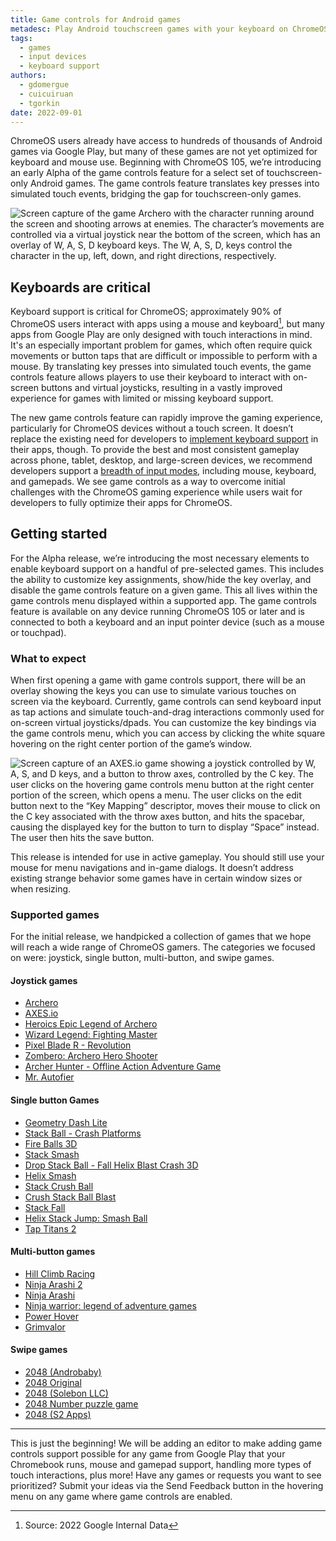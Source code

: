 ```yaml
---
title: Game controls for Android games
metadesc: Play Android touchscreen games with your keyboard on ChromeOS with the new game controls feature.
tags:
  - games
  - input devices
  - keyboard support
authors:
  - gdomergue
  - cuicuiruan
  - tgorkin
date: 2022-09-01
---
```


ChromeOS users already have access to hundreds of thousands of Android games via Google Play, but many of these games are not yet optimized for keyboard and mouse use. Beginning with ChromeOS 105, we’re introducing an early Alpha of the game controls feature for a select set of touchscreen-only Android games. The game controls feature translates key presses into simulated touch events, bridging the gap for touchscreen-only games.

![Screen capture of the game Archero with the character running around the screen and shooting arrows at enemies. The character’s movements are controlled via a virtual joystick near the bottom of the screen, which has an overlay of W, A, S, D keyboard keys. The W, A, S, D, keys control the character in the up, left, down, and right directions, respectively.](ix://posts/game-controls-for-android-games/archero2.gif)

## Keyboards are critical

Keyboard support is critical for ChromeOS; approximately 90% of ChromeOS users interact with apps using a mouse and keyboard[^1], but many apps from Google Play are only designed with touch interactions in mind. It's an especially important problem for games, which often require quick movements or button taps that are difficult or impossible to perform with a mouse. By translating key presses into simulated touch events, the game controls feature allows players to use their keyboard to interact with on-screen buttons and virtual joysticks, resulting in a vastly improved experience for games with limited or missing keyboard support.

The new game controls feature can rapidly improve the gaming experience, particularly for ChromeOS devices without a touch screen. It doesn’t replace the existing need for developers to [implement keyboard support](/{{locale.code}}/games/optimizing-games-inputs) in their apps, though. To provide the best and most consistent gameplay across phone, tablet, desktop, and large-screen devices, we recommend developers support a [breadth of input modes](/{{locale.code}}/android/input-compatibility), including mouse, keyboard, and gamepads. We see game controls as a way to overcome initial challenges with the ChromeOS gaming experience while users wait for developers to fully optimize their apps for ChromeOS.

## Getting started

For the Alpha release, we’re introducing the most necessary elements to enable keyboard support on a handful of pre-selected games. This includes the ability to customize key assignments, show/hide the key overlay, and disable the game controls feature on a given game. This all lives within the game controls menu displayed within a supported app. The game controls feature is available on any device running ChromeOS 105 or later and is connected to both a keyboard and an input pointer device (such as a mouse or touchpad).

### What to expect

When first opening a game with game controls support, there will be an overlay showing the keys you can use to simulate various touches on screen via the keyboard. Currently, game controls can send keyboard input as tap actions and simulate touch-and-drag interactions commonly used for on-screen virtual joysticks/dpads. You can customize the key bindings via the game controls menu, which you can access by clicking the white square hovering on the right center portion of the game’s window.

![Screen capture of an AXES.io game showing a joystick controlled by W, A, S, and D keys, and a button to throw axes, controlled by the C key. The user clicks on the hovering game controls menu button at the right center portion of the screen, which opens a menu. The user clicks on the edit button next to the “Key Mapping” descriptor, moves their mouse to click on the C key associated with the throw axes button, and hits the spacebar, causing the displayed key for the button to turn to display “Space” instead. The user then hits the save button.](ix://posts/game-controls-for-android-games/axe.gif)

This release is intended for use in active gameplay. You should still use your mouse for menu navigations and in-game dialogs. It doesn’t address existing strange behavior some games have in certain window sizes or when resizing.

### Supported games

For the initial release, we handpicked a collection of games that we hope will reach a wide range of ChromeOS gamers. The categories we focused on were: joystick, single button, multi-button, and swipe games.

#### Joystick games

- [Archero](https://play.google.com/store/apps/details?id=com.habby.archero&hl=en_US&gl=US)
- [AXES.io](https://play.google.com/store/apps/details?id=com.yuriychechulin.throwio)
- [Heroics Epic Legend of Archero](https://play.google.com/store/apps/details?id=com.datavisionstudio.roguelike)
- [Wizard Legend: Fighting Master](https://play.google.com/store/apps/details?id=com.loongcheer.neverlate.wizardlegend.fightmaster)
- [Pixel Blade R - Revolution](https://play.google.com/store/apps/details?id=com.pixelstar.pbr&hl=en_US&gl=US)
- [Zombero: Archero Hero Shooter](https://play.google.com/store/apps/details?id=com.aldagames.zombero.bullet.hell)
- [Archer Hunter - Offline Action Adventure Game](https://play.google.com/store/apps/details?id=co.imba.archero)
- [Mr. Autofier](https://play.google.com/store/apps/details?id=games.lightheart.mrautofire)

#### Single button Games

- [Geometry Dash Lite](https://play.google.com/store/apps/details?id=com.robtopx.geometryjumplite)
- [Stack Ball - Crash Platforms](https://play.google.com/store/apps/details?id=com.azurgames.stackball)
- [Fire Balls 3D](https://play.google.com/store/apps/details?id=com.NikSanTech.FireDots3D)
- [Stack Smash](https://play.google.com/store/apps/details?id=com.stack.ball.destroy.wood)
- [Drop Stack Ball - Fall Helix Blast Crash 3D](https://play.google.com/store/apps/details?id=com.match3blaster.DropStackBallFall)
- [Helix Smash](https://play.google.com/store/apps/details?id=com.nama.stackball)
- [Stack Crush Ball](https://play.google.com/store/apps/details?id=com.stack.ball.crush)
- [Crush Stack Ball Blast](https://play.google.com/store/apps/details?id=com.elegant.stack.ball.blast.crush)
- [Stack Fall](https://play.google.com/store/apps/details?id=com.Stellar.StackFall)
- [Helix Stack Jump: Smash Ball](https://play.google.com/store/apps/details?id=com.hiroba.helix)
- [Tap Titans 2](https://play.google.com/store/apps/details?id=com.gamehivecorp.taptitans2)

#### Multi-button games

- [Hill Climb Racing](https://play.google.com/store/apps/details?id=com.fingersoft.hillclimb&hl=en_US&gl=US)
- [Ninja Arashi 2](https://play.google.com/store/apps/details?id=com.blackpanther.ninjaarashi2&hl=en_US&gl=US)
- [Ninja Arashi](https://play.google.com/store/apps/details?id=com.blackpanther.ninjaarashi)
- [Ninja warrior: legend of adventure games](https://play.google.com/store/apps/details?id=com.tohsoft.arashi.ninja.shadow)
- [Power Hover](https://play.google.com/store/apps/details?id=com.oddrok.powerhover)
- [Grimvalor](https://play.google.com/store/apps/details?id=com.direlight.grimvalor)

#### Swipe games

- [2048 (Androbaby)](https://play.google.com/store/apps/details?id=com.androbaby.game2048)
- [2048 Original](https://play.google.com/store/apps/details?id=com.androbaby.original2048)
- [2048 (Solebon LLC)](https://play.google.com/store/apps/details?id=com.gabrielecirulli.app2048)
- [2048 Number puzzle game](https://play.google.com/store/apps/details?id=com.estoty.game2048)
- [2048 (S2 Apps)](https://play.google.com/store/apps/details?id=com.s2apps.game2048)

---

This is just the beginning! We will be adding an editor to make adding game controls support possible for any game from Google Play that your Chromebook runs, mouse and gamepad support, handling more types of touch interactions, plus more! Have any games or requests you want to see prioritized? Submit your ideas via the Send Feedback button in the hovering menu on any game where game controls are enabled.

[^1]: Source: 2022 Google Internal Data
